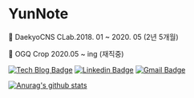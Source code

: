 # YunNote

📌 DaekyoCNS CLab.2018. 01 ~ 2020. 05 (2년 5개월)

📌 OGQ Crop 2020.05 ~ ing (재직중)

[![Tech Blog Badge](http://img.shields.io/badge/-Tech%20blog-black?style=flat-square&logo=github&link=https://yunnote.github.io/)](https://yunnote.github.io/)  [![Linkedin Badge](https://img.shields.io/badge/-LinkedIn-blue?style=flat-square&logo=Linkedin&logoColor=white&link=https://www.linkedin.com/in/%EC%9C%A4%EC%A7%84-%EC%B5%9C-6a9092115/)](https://www.linkedin.com/in/%EC%9C%A4%EC%A7%84-%EC%B5%9C-6a9092115/)  [![Gmail Badge](https://img.shields.io/badge/Gmail-d14836?style=flat-square&logo=Gmail&logoColor=white&link=mailto:zzdd1558@gmail.com)](mailto:zzdd1558@gmail.com)


[![Anurag's github stats](https://github-readme-stats.vercel.app/api?username=YunNote&show_icons=true&theme=cobalt)](https://github.com/anuraghazra/github-readme-stats)
